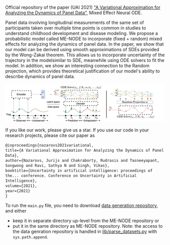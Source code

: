 Official repository of the paper (UAI 2021) ["A Variational Approximation for Analyzing the Dynamics of Panel Data"](paper.pdf), Mixed Effect Neural ODE.

Panel data involving longitudinal measurements of the same set of participants taken over multiple time points is common in studies to understand childhood development and disease modeling. 
We propose a probabilistic model called ME-NODE to incorporate (fixed + random) mixed effects for analyzing the dynamics of panel data.
In the paper, we show that our model can be derived using smooth approximations of SDEs provided by the Wong-Zakai theorem. This allows us to incorporate uncertainty of the trajectory in the modelsimilar to SDE, meanwhile using ODE solvers to fit the model. In addition, we show an interesting connection to the Random projection, which provides theoretical justification of our model's ability to describe dynamics of panel data.

![](images/me_ode_bg.png "Demonstration of Mixed Effect Neural ODE" )

If you like our work, please give us a star. If you use our code in your research projects,
please cite our paper as
```
@inproceedings{nazarovs2021variational,
title={A Variational Approximation for Analyzing the Dynamics of Panel Data},
author={Nazarovs, Jurijs and Chakraborty, Rudrasis and Tasneeyapant, Songwong and Ravi, Sathya N and Singh, Vikas},
booktitle={Uncertainty in artificial intelligence: proceedings of the... conference. Conference on Uncertainty in Artificial Intelligence},
volume={2021},
year={2021}
}
```

To run the `main.py` file, you need to download [data generation repository](https://github.com/JurijsNazarovs/data_generators), and either
* keep it in separate directory up-level from the ME-NODE repository or
* put it in the same directory as ME-NODE repository.
Note: the access to the data genration repository is handled in [lib/parse_datasets.py](lib/parse_datasets.py) with `sys.path.append`.
